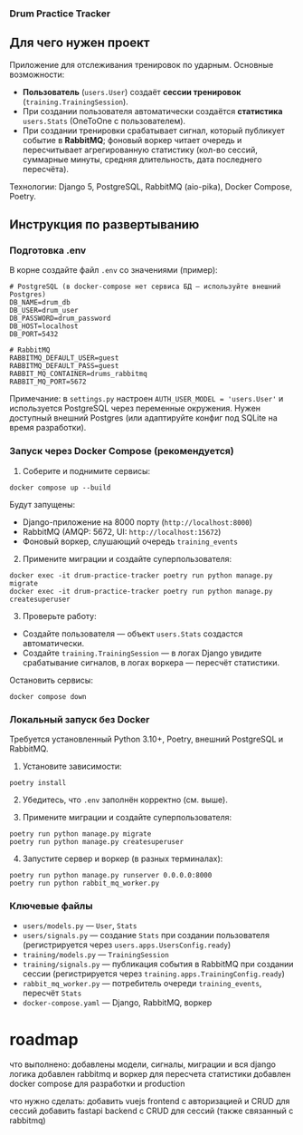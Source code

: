 ### Drum Practice Tracker

## Для чего нужен проект
Приложение для отслеживания тренировок по ударным. Основные возможности:
- **Пользователь** (`users.User`) создаёт **сессии тренировок** (`training.TrainingSession`).
- При создании пользователя автоматически создаётся **статистика** `users.Stats` (OneToOne с пользователем).
- При создании тренировки срабатывает сигнал, который публикует событие в **RabbitMQ**; фоновый воркер читает очередь и пересчитывает агрегированную статистику (кол-во сессий, суммарные минуты, средняя длительность, дата последнего пересчёта).

Технологии: Django 5, PostgreSQL, RabbitMQ (aio-pika), Docker Compose, Poetry.

## Инструкция по развертыванию

### Подготовка .env
В корне создайте файл `.env` со значениями (пример):
```
# PostgreSQL (в docker-compose нет сервиса БД — используйте внешний Postgres)
DB_NAME=drum_db
DB_USER=drum_user
DB_PASSWORD=drum_password
DB_HOST=localhost
DB_PORT=5432

# RabbitMQ
RABBITMQ_DEFAULT_USER=guest
RABBITMQ_DEFAULT_PASS=guest
RABBIT_MQ_CONTAINER=drums_rabbitmq
RABBIT_MQ_PORT=5672
```

Примечание: в `settings.py` настроен `AUTH_USER_MODEL = 'users.User'` и используется PostgreSQL через переменные окружения. Нужен доступный внешний Postgres (или адаптируйте конфиг под SQLite на время разработки).

### Запуск через Docker Compose (рекомендуется)
1) Соберите и поднимите сервисы:
```
docker compose up --build
```
Будут запущены:
- Django-приложение на 8000 порту (`http://localhost:8000`)
- RabbitMQ (AMQP: 5672, UI: `http://localhost:15672`)
- Фоновый воркер, слушающий очередь `training_events`

2) Примените миграции и создайте суперпользователя:
```
docker exec -it drum-practice-tracker poetry run python manage.py migrate
docker exec -it drum-practice-tracker poetry run python manage.py createsuperuser
```

3) Проверьте работу:
- Создайте пользователя — объект `users.Stats` создастся автоматически.
- Создайте `training.TrainingSession` — в логах Django увидите срабатывание сигналов, в логах воркера — пересчёт статистики.

Остановить сервисы:
```
docker compose down
```

### Локальный запуск без Docker
Требуется установленный Python 3.10+, Poetry, внешний PostgreSQL и RabbitMQ.

1) Установите зависимости:
```
poetry install
```

2) Убедитесь, что `.env` заполнён корректно (см. выше).

3) Примените миграции и создайте суперпользователя:
```
poetry run python manage.py migrate
poetry run python manage.py createsuperuser
```

4) Запустите сервер и воркер (в разных терминалах):
```
poetry run python manage.py runserver 0.0.0.0:8000
poetry run python rabbit_mq_worker.py
```

### Ключевые файлы
- `users/models.py` — `User`, `Stats`
- `users/signals.py` — создание `Stats` при создании пользователя (регистрируется через `users.apps.UsersConfig.ready`)
- `training/models.py` — `TrainingSession`
- `training/signals.py` — публикация события в RabbitMQ при создании сессии (регистрируется через `training.apps.TrainingConfig.ready`)
- `rabbit_mq_worker.py` — потребитель очереди `training_events`, пересчёт `Stats`
- `docker-compose.yaml` — Django, RabbitMQ, воркер

# roadmap
что выполнено:
    добавлены модели, сигналы, миграции и вся django логика
    добавлен rabbitmq и воркер для пересчета статистики
    добавлен docker compose для разработки и production


что нужно сделать:
    добавить vuejs frontend с авторизацией и CRUD для сессий
    добавить fastapi backend с CRUD для сессий (также связанный с rabbitmq)